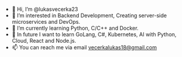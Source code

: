 - 👋 Hi, I’m @lukasvecerka23
- 👀 I’m interested in Backend Development, Creating server-side microservices and DevOps.
- 🌱 I’m currently learning Python, C/C++ and Docker.
- 📖 In future I want to learn GoLang, C#, Kubernetes, AI with Python, Cloud, React and Node.js.
- 📫 You can reach me via email vecerkalukas18@gmail.com

<!---
lukasvecerka23/lukasvecerka23 is a ✨ special ✨ repository because its `README.md` (this file) appears on your GitHub profile.
You can click the Preview link to take a look at your changes.
--->
